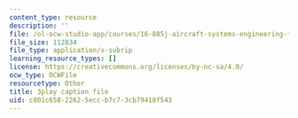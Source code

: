 ```yaml
---
content_type: resource
description: ''
file: /ol-ocw-studio-app/courses/16-885j-aircraft-systems-engineering-fall-2005/c801c65822625eccb7c73cb79418f543_bOAyzURugaw.vtt
file_size: 112834
file_type: application/x-subrip
learning_resource_types: []
license: https://creativecommons.org/licenses/by-nc-sa/4.0/
ocw_type: OCWFile
resourcetype: Other
title: 3play caption file
uid: c801c658-2262-5ecc-b7c7-3cb79418f543
---
```

